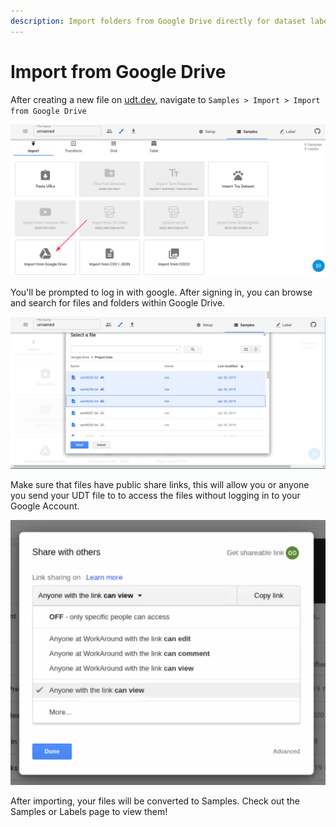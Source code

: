```yaml
---
description: Import folders from Google Drive directly for dataset labeling and annotation
---
```


# Import from Google Drive

After creating a new file on [udt.dev](https://udt.dev), navigate to `Samples > Import > Import from Google Drive`

![](../.gitbook/assets/image%20%2842%29.png)

You'll be prompted to log in with google. After signing in, you can browse and search for files and folders within Google Drive.

![You can select and search for any data within Google Drive](../.gitbook/assets/image%20%2843%29.png)

Make sure that files have public share links, this will allow you or anyone you send your UDT file to to access the files without logging in to your Google Account.

![Every file should have permissions set as viewable to anyone with link!](../.gitbook/assets/image%20%2836%29.png)

After importing, your files will be converted to Samples. Check out the Samples or Labels page to view them!

